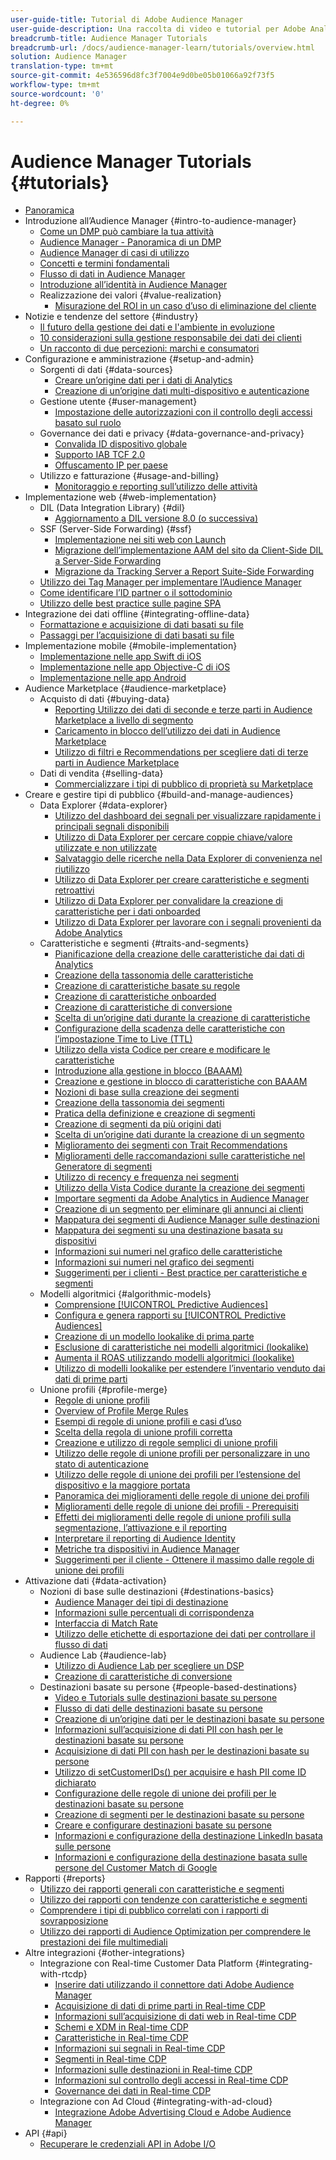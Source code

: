 ```yaml
---
user-guide-title: Tutorial di Adobe Audience Manager
user-guide-description: Una raccolta di video e tutorial per Adobe Analytics.
breadcrumb-title: Audience Manager Tutorials
breadcrumb-url: /docs/audience-manager-learn/tutorials/overview.html
solution: Audience Manager
translation-type: tm+mt
source-git-commit: 4e536596d8fc3f7004e9d0be05b01066a92f73f5
workflow-type: tm+mt
source-wordcount: '0'
ht-degree: 0%

---
```



# Audience Manager Tutorials {#tutorials}

+ [Panoramica](overview.md)
+ Introduzione all’Audience Manager {#intro-to-audience-manager}
   + [Come un DMP può cambiare la tua attività](intro-to-audience-manager/how-a-dmp-can-change-your-business.md)
   + [Audience Manager - Panoramica di un DMP](intro-to-audience-manager/audience-manager-overview-of-a-dmp.md)
   + [Audience Manager di casi di utilizzo](intro-to-audience-manager/audience-manager-use-cases.md)
   + [Concetti e termini fondamentali](intro-to-audience-manager/understanding-basic-terms-and-concepts-in-audience-manager.md)
   + [Flusso di dati in Audience Manager](intro-to-audience-manager/understanding-the-data-flow-in-audience-manager.md)
   + [Introduzione all’identità in Audience Manager](intro-to-audience-manager/introduction-to-identity-in-audience-manager.md)
   + Realizzazione dei valori {#value-realization}
      + [Misurazione del ROI in un caso d’uso di eliminazione del cliente](intro-to-audience-manager/value-realization/measuring-roi-in-a-customer-suppression-use-case.md)
+ Notizie e tendenze del settore {#industry}
   + [Il futuro della gestione dei dati e l&#39;ambiente in evoluzione](industry/the-future-of-data-management-and-the-changing-environment.md)
   + [10 considerazioni sulla gestione responsabile dei dati dei clienti](industry/ten-considerations-for-responsible-customer-data-management.md)
   + [Un racconto di due percezioni: marchi e consumatori](industry/brands-vs-consumers.md)
+ Configurazione e amministrazione {#setup-and-admin}
   + Sorgenti di dati {#data-sources}
      + [Creare un’origine dati per i dati di Analytics](setup-and-admin/data-sources/create-a-data-source-for-analytics-data.md)
      + [Creazione di un’origine dati multi-dispositivo e autenticazione](setup-and-admin/data-sources/creating-a-cross-device-data-source-and-authenticating.md)
   + Gestione utente {#user-management}
      + [Impostazione delle autorizzazioni con il controllo degli accessi basato sul ruolo](setup-and-admin/user-management/setting-permissions-with-role-based-access-control.md)
   + Governance dei dati e privacy {#data-governance-and-privacy}
      + [Convalida ID dispositivo globale](setup-and-admin/data-governance-and-privacy/global-device-id-validation.md)
      + [Supporto IAB TCF 2.0](setup-and-admin/data-governance-and-privacy/iab-tcf-support.md)
      + [Offuscamento IP per paese](setup-and-admin/data-governance-and-privacy/ip-obfuscation-by-country.md)
   + Utilizzo e fatturazione {#usage-and-billing}
      + [Monitoraggio e reporting sull’utilizzo delle attività](setup-and-admin/usage-and-billing/monitoring-and-reporting-on-activity-usage.md)
+ Implementazione web {#web-implementation}
   + DIL (Data Integration Library) {#dil}
      + [Aggiornamento a DIL versione 8.0 (o successiva)](web-implementation/dil/updating-to-dil-version-8-0-or-greater.md)
   + SSF (Server-Side Forwarding) {#ssf}
      + [Implementazione nei siti web con Launch](https://docs.adobe.com/content/help/en/experience-cloud/implementing-in-websites-with-launch/index.html)
      + [Migrazione dell’implementazione AAM del sito da Client-Side DIL a Server-Side Forwarding](web-implementation/ssf/migrating-your-site-implementation-from-client-side-dil-to-server-side-forwarding.md)
      + [Migrazione da Tracking Server a Report Suite-Side Forwarding](web-implementation/ssf/migrating-from-tracking-server-to-report-suite-level-server-side-forwarding.md)
   + [Utilizzo dei Tag Manager per implementare l’Audience Manager](web-implementation/using-tag-managers-to-implement-audience-manager.md)
   + [Come identificare l’ID partner o il sottodominio](web-implementation/how-to-identify-your-partner-id-or-subdomain.md)
   + [Utilizzo delle best practice sulle pagine SPA](web-implementation/using-best-practices-on-spa-pages-when-sending-data-to-aam.md)
+ Integrazione dei dati offline {#integrating-offline-data}
   + [Formattazione e acquisizione di dati basati su file](integrating-offline-data/formatting-and-ingesting-file-based-data.md)
   + [Passaggi per l’acquisizione di dati basati su file](integrating-offline-data/steps-for-ingesting-file-based-data.md)
+ Implementazione mobile {#mobile-implementation}
   + [Implementazione nelle app Swift di iOS](https://docs.adobe.com/content/help/en/experience-cloud/implementing-in-mobile-ios-swift-apps-with-launch/index.html)
   + [Implementazione nelle app Objective-C di iOS](https://docs.adobe.com/content/help/en/experience-cloud/implementing-in-mobile-ios-objective-c-apps-with-launch/index.html)
   + [Implementazione nelle app Android](https://docs.adobe.com/content/help/en/experience-cloud/implementing-in-mobile-android-apps-with-launch/index.html)
+ Audience Marketplace {#audience-marketplace}
   + Acquisto di dati {#buying-data}
      + [Reporting Utilizzo dei dati di seconde e terze parti in Audience Marketplace a livello di segmento](audience-marketplace/buying-data/reporting-2nd-and-3rd-party-data-usage-in-the-audience-marketplace-at-the-segment-level.md)
      + [Caricamento in blocco dell’utilizzo dei dati in Audience Marketplace](audience-marketplace/buying-data/bulk-uploading-data-usage-into-the-audience-marketplace.md)
      + [Utilizzo di filtri e Recommendations per scegliere dati di terze parti in Audience Marketplace](audience-marketplace/buying-data/using-filters-and-recommendations-to-choose-3rd-party-data-in-audience-marketplace.md)
   + Dati di vendita {#selling-data}
      + [Commercializzare i tipi di pubblico di proprietà su Marketplace](audience-marketplace/selling-data/commercialize-owned-audiences-on-marketplace.md)
+ Creare e gestire tipi di pubblico {#build-and-manage-audiences}
   + Data Explorer {#data-explorer}
      + [Utilizzo del dashboard dei segnali per visualizzare rapidamente i principali segnali disponibili](build-and-manage-audiences/data-explorer/using-the-signals-dashboard-to-quickly-view-top-available-signals.md)
      + [Utilizzo di Data Explorer per cercare coppie chiave/valore utilizzate e non utilizzate](build-and-manage-audiences/data-explorer/using-data-explorer-to-search-for-used-and-unused-key-value-pairs.md)
      + [Salvataggio delle ricerche nella Data Explorer di convenienza nel riutilizzo](build-and-manage-audiences/data-explorer/saving-searches-in-data-explorer-for-convenience-in-re-use.md)
      + [Utilizzo di Data Explorer per creare caratteristiche e segmenti retroattivi](build-and-manage-audiences/data-explorer/using-data-explorer-to-create-retroactive-traits-and-segments.md)
      + [Utilizzo di Data Explorer per convalidare la creazione di caratteristiche per i dati onboarded](build-and-manage-audiences/data-explorer/using-data-explorer-to-validate-trait-creation-for-your-onboarded-data.md)
      + [Utilizzo di Data Explorer per lavorare con i segnali provenienti da Adobe Analytics](build-and-manage-audiences/data-explorer/using-data-explorer-to-work-with-signals-coming-from-adobe-analytics.md)
   + Caratteristiche e segmenti {#traits-and-segments}
      + [Pianificazione della creazione delle caratteristiche dai dati di Analytics](build-and-manage-audiences/traits-and-segments/planning-trait-creation-from-analytics-data.md)
      + [Creazione della tassonomia delle caratteristiche](build-and-manage-audiences/traits-and-segments/creating-a-trait-taxonomy.md)
      + [Creazione di caratteristiche basate su regole](build-and-manage-audiences/traits-and-segments/creating-rule-based-traits.md)
      + [Creazione di caratteristiche onboarded](build-and-manage-audiences/traits-and-segments/creating-onboarded-traits.md)
      + [Creazione di caratteristiche di conversione](build-and-manage-audiences/traits-and-segments/creating-conversion-traits.md)
      + [Scelta di un’origine dati durante la creazione di caratteristiche](build-and-manage-audiences/traits-and-segments/choosing-a-data-source-when-creating-traits.md)
      + [Configurazione della scadenza delle caratteristiche con l’impostazione Time to Live (TTL)](build-and-manage-audiences/traits-and-segments/configuring-trait-expiration-with-the-time-to-live-ttl-setting.md)
      + [Utilizzo della vista Codice per creare e modificare le caratteristiche](build-and-manage-audiences/traits-and-segments/using-code-view-to-create-and-edit-traits.md)
      + [Introduzione alla gestione in blocco (BAAAM)](build-and-manage-audiences/traits-and-segments/introduction-to-bulk-management-baaam.md)
      + [Creazione e gestione in blocco di caratteristiche con BAAAM](build-and-manage-audiences/traits-and-segments/creating-and-managing-traits-in-bulk-with-baaam.md)
      + [Nozioni di base sulla creazione dei segmenti](build-and-manage-audiences/traits-and-segments/the-basics-of-creating-segments.md)
      + [Creazione della tassonomia dei segmenti](build-and-manage-audiences/traits-and-segments/creating-a-segment-taxonomy.md)
      + [Pratica della definizione e creazione di segmenti](build-and-manage-audiences/traits-and-segments/practical-segment-definition-and-creation.md)
      + [Creazione di segmenti da più origini dati](build-and-manage-audiences/traits-and-segments/creating-segments-from-multiple-data-sources.md)
      + [Scelta di un’origine dati durante la creazione di un segmento](build-and-manage-audiences/traits-and-segments/choosing-a-data-source-when-creating-a-segment.md)
      + [Miglioramento dei segmenti con Trait Recommendations](build-and-manage-audiences/traits-and-segments/enhancing-your-segments-with-trait-recommendations.md)
      + [Miglioramenti delle raccomandazioni sulle caratteristiche nel Generatore di segmenti](build-and-manage-audiences/traits-and-segments/trait-recommendation-enhancements-in-the-segment-builder.md)
      + [Utilizzo di recency e frequenza nei segmenti](build-and-manage-audiences/traits-and-segments/using-recency-and-frequency-in-segments.md)
      + [Utilizzo della Vista Codice durante la creazione dei segmenti](build-and-manage-audiences/traits-and-segments/using-code-view-when-building-segments.md)
      + [Importare segmenti da Adobe Analytics in Audience Manager](build-and-manage-audiences/traits-and-segments/import-aa-segments-into-aam.md)
      + [Creazione di un segmento per eliminare gli annunci ai clienti](build-and-manage-audiences/traits-and-segments/building-a-segment-to-suppress-ads-to-customers.md)
      + [Mappatura dei segmenti di Audience Manager sulle destinazioni](build-and-manage-audiences/traits-and-segments/mapping-audience-manager-segments-to-destinations.md)
      + [Mappatura dei segmenti su una destinazione basata su dispositivi](build-and-manage-audiences/traits-and-segments/mapping-segments-to-a-device-based-destination.md)
      + [Informazioni sui numeri nel grafico delle caratteristiche](build-and-manage-audiences/traits-and-segments/understanding-numbers-in-the-trait-graph.md)
      + [Informazioni sui numeri nel grafico dei segmenti](build-and-manage-audiences/traits-and-segments/understanding-numbers-in-the-segment-graph.md)
      + [Suggerimenti per i clienti - Best practice per caratteristiche e segmenti](build-and-manage-audiences/traits-and-segments/customer-tips-traits-and-segments-best-practices.md)
   + Modelli algoritmici {#algorithmic-models}
      + [Comprensione  [!UICONTROL Predictive Audiences]](build-and-manage-audiences/algorithmic-models/understanding-predictive-audiences.md)
      + [Configura e genera rapporti su  [!UICONTROL Predictive Audiences]](build-and-manage-audiences/algorithmic-models/configure-and-report-on-predictive-audiences.md)
      + [Creazione di un modello lookalike di prima parte](build-and-manage-audiences/algorithmic-models/creating-a-first-party-look-alike-model.md)
      + [Esclusione di caratteristiche nei modelli algoritmici (lookalike)](build-and-manage-audiences/algorithmic-models/excluding-traits-in-algorithmic-look-alike-models.md)
      + [Aumenta il ROAS utilizzando modelli algoritmici (lookalike)](build-and-manage-audiences/algorithmic-models/increase-roas-by-using-algorithmic-look-alike-models.md)
      + [Utilizzo di modelli lookalike per estendere l’inventario venduto dai dati di prime parti](build-and-manage-audiences/algorithmic-models/using-look-alike-models-to-extend-sold-out-inventory-from-your-1st-party-data.md)
   + Unione profili {#profile-merge}
      + [Regole di unione profili](build-and-manage-audiences/profile-merge/profile-merge.md)
      + [Overview of Profile Merge Rules](build-and-manage-audiences/profile-merge/overview-of-profile-merge-rules.md)
      + [Esempi di regole di unione profili e casi d’uso](build-and-manage-audiences/profile-merge/profile-merge-rule-examples-and-use-cases.md)
      + [Scelta della regola di unione profili corretta](build-and-manage-audiences/profile-merge/choosing-the-right-profile-merge-rule.md)
      + [Creazione e utilizzo di regole semplici di unione profili](build-and-manage-audiences/profile-merge/creating-and-using-simple-profile-merge-rules.md)
      + [Utilizzo delle regole di unione profili per personalizzare in uno stato di autenticazione](build-and-manage-audiences/profile-merge/using-profile-merge-rules-to-personalize-in-an-authenticated-state.md)
      + [Utilizzo delle regole di unione dei profili per l’estensione del dispositivo e la maggiore portata](build-and-manage-audiences/profile-merge/using-profile-merge-rules-for-device-extension-and-increased-reach.md)
      + [Panoramica dei miglioramenti delle regole di unione dei profili](build-and-manage-audiences/profile-merge/overview-of-profile-merge-rule-enhancements.md)
      + [Miglioramenti delle regole di unione dei profili - Prerequisiti](build-and-manage-audiences/profile-merge/profile-merge-rule-enhancements-pre-requisites.md)
      + [Effetti dei miglioramenti delle regole di unione profili sulla segmentazione, l’attivazione e il reporting](build-and-manage-audiences/profile-merge/how-profile-merge-rule-enhancements-impact-segmentation-activation-and-reporting.md)
      + [Interpretare il reporting di Audience Identity](build-and-manage-audiences/profile-merge/interpret-audience-identity-reporting.md)
      + [Metriche tra dispositivi in Audience Manager](build-and-manage-audiences/profile-merge/understanding-cross-device-metrics-in-audience-manager.md)
      + [Suggerimenti per il cliente - Ottenere il massimo dalle regole di unione dei profili](build-and-manage-audiences/profile-merge/customer-tips-getting-the-most-out-of-profile-merge-rules.md)
+ Attivazione dati {#data-activation}
   + Nozioni di base sulle destinazioni {#destinations-basics}
      + [Audience Manager dei tipi di destinazione](data-activation/destinations-basics/understanding-audience-manager-destination-types.md)
      + [Informazioni sulle percentuali di corrispondenza](data-activation/destinations-basics/understanding-match-rates.md)
      + [Interfaccia di Match Rate](data-activation/destinations-basics/understanding-the-match-rate-interface-in-audience-manager.md)
      + [Utilizzo delle etichette di esportazione dei dati per controllare il flusso di dati](data-activation/destinations-basics/using-data-export-labels-to-control-data-flow.md)
   + Audience Lab {#audience-lab}
      + [Utilizzo di Audience Lab per scegliere un DSP](data-activation/audience-lab/using-audience-lab-to-choose-a-dsp.md)
      + [Creazione di caratteristiche di conversione](build-and-manage-audiences/traits-and-segments/creating-conversion-traits.md)
   + Destinazioni basate su persone {#people-based-destinations}
      + [Video e Tutorials sulle destinazioni basate su persone](data-activation/people-based-destinations/pbd.md)
      + [Flusso di dati delle destinazioni basate su persone](data-activation/people-based-destinations/people-based-destinations-data-flow.md)
      + [Creazione di un’origine dati per le destinazioni basate su persone](data-activation/people-based-destinations/creating-a-data-source-for-people-based-destinations.md)
      + [Informazioni sull’acquisizione di dati PII con hash per le destinazioni basate su persone](data-activation/people-based-destinations/understanding-hashed-pii-data-ingestion-for-people-based-destinations.md)
      + [Acquisizione di dati PII con hash per le destinazioni basate su persone](data-activation/people-based-destinations/ingesting-hashed-pii-for-people-based-destinations.md)
      + [Utilizzo di setCustomerIDs() per acquisire e hash PII come ID dichiarato](data-activation/people-based-destinations/using-setcustomerids-to-ingest-and-hash-pii-as-a-declared-id.md)
      + [Configurazione delle regole di unione dei profili per le destinazioni basate su persone](data-activation/people-based-destinations/configuring-profile-merge-rules-for-people-based-destinations.md)
      + [Creazione di segmenti per le destinazioni basate su persone](data-activation/people-based-destinations/creating-segments-for-people-based-destinations.md)
      + [Creare e configurare destinazioni basate su persone](data-activation/people-based-destinations/create-and-configure-people-based-destinations.md)
      + [Informazioni e configurazione della destinazione LinkedIn basata sulle persone](data-activation/people-based-destinations/understanding-and-configuring-the-linkedin-pbd.md)
      + [Informazioni e configurazione della destinazione basata sulle persone del Customer Match di Google](data-activation/people-based-destinations/understanding-and-configuring-the-google-customer-match-pbd.md)
+ Rapporti {#reports}
   + [Utilizzo dei rapporti generali con caratteristiche e segmenti](reports/using-general-reports-with-traits-and-segments.md)
   + [Utilizzo dei rapporti con tendenze con caratteristiche e segmenti](reports/using-trended-reports-with-traits-and-segments.md)
   + [Comprendere i tipi di pubblico correlati con i rapporti di sovrapposizione](reports/understand-related-audiences-with-overlap-reports.md)
   + [Utilizzo dei rapporti di Audience Optimization per comprendere le prestazioni dei file multimediali](reports/using-audience-optimization-reports-to-understand-media-performance.md)
+ Altre integrazioni {#other-integrations}
   + Integrazione con Real-time Customer Data Platform {#integrating-with-rtcdp}
      + [Inserire dati utilizzando il connettore dati Adobe Audience Manager](https://experienceleague.adobe.com/docs/platform-learn/tutorials/sources/ingest-data-from-aam.html?lang=en#sources)
      + [Acquisizione di dati di prime parti in Real-time CDP](other-integrations/integrating-with-rtcdp/rtcdp-1pd-ingestion-for-aam-users.md)
      + [Informazioni sull’acquisizione di dati web in Real-time CDP](other-integrations/integrating-with-rtcdp/rtcdp-web-ingestion-for-aam-users.md)
      + [Schemi e XDM in Real-time CDP](other-integrations/integrating-with-rtcdp/rtcdp-schemas-xdm-for-aam-users.md)
      + [Caratteristiche in Real-time CDP](other-integrations/integrating-with-rtcdp/rtcdp-traits-for-aam-users.md)
      + [Informazioni sui segnali in Real-time CDP](other-integrations/integrating-with-rtcdp/rtcdp-signals-for-aam-users.md)
      + [Segmenti in Real-time CDP](other-integrations/integrating-with-rtcdp/rtcdp-segments-for-aam-users.md)
      + [Informazioni sulle destinazioni in Real-time CDP](other-integrations/integrating-with-rtcdp/rtcdp-destinations-for-aam-users.md)
      + [Informazioni sul controllo degli accessi in Real-time CDP](other-integrations/integrating-with-rtcdp/rtcdp-access-control-for-aam-users.md)
      + [Governance dei dati in Real-time CDP](other-integrations/integrating-with-rtcdp/rtcdp-data-gov-for-aam-users.md)
   + Integrazione con Ad Cloud {#integrating-with-ad-cloud}
      + [Integrazione Adobe Advertising Cloud e Adobe Audience Manager](other-integrations/integrating-with-ad-cloud/advertising-cloud-and-audience-manager-integration.md)
+ API {#api}
   + [Recuperare le credenziali API in Adobe I/O](api/retrieve-api-credentials-in-adobe-io.md)
